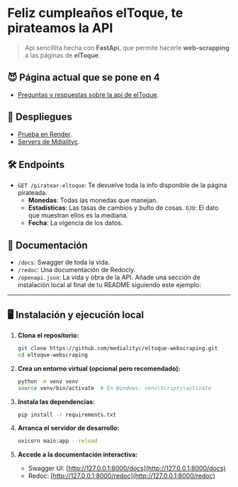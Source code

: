 # Feliz cumpleaños elToque, te pirateamos la API

> Api sencillita hecha con **FastApi**, que permite hacerle **web-scrapping**
> a las páginas de **elToque**.

## 😈 Página actual que se pone en 4

- [Preguntas y respuestas sobre la api de elToque](https://eltoque.com/preguntas-y-respuestas-sobre-la-api-de-eltoque).

## 🚀 Despliegues

- [Prueba en Render](https://feliz-cumpleannos-eltoque-te-pirateamos.onrender.com/docs).
- [Servers de Mdialityc]().

## 🛠️ Endpoints

- `GET /piratear-eltoque`: Te devuelve toda la info disponible de la página pirateada.
    - **Monedas**: Todas las monedas que manejan.
    - **Estadísticas**: Las tasas de cambios y bulto de cosas. `OJO`: El dato que muestran ellos es la mediana.
    - **Fecha**: La vigencia de los datos.

## 📖 Documentación

- `/docs`: Swagger de toda la vida.
- `/redoc`: Una documentación de Redocly.
- `/openapi.json`: La vida y obra de la API.
Añade una sección de instalación local al final de tu README siguiendo este ejemplo:

---

## 🖥️ Instalación y ejecución local

1. **Clona el repositorio:**

   ```bash
   git clone https://github.com/medialityc/eltoque-webscraping.git
   cd eltoque-webscraping
   ```

2. **Crea un entorno virtual (opcional pero recomendado):**

   ```bash
   python -m venv venv
   source venv/bin/activate  # En Windows: venv\Scripts\activate
   ```

3. **Instala las dependencias:**

   ```bash
   pip install -r requirements.txt
   ```

4. **Arranca el servidor de desarrollo:**

   ```bash
   uvicorn main:app --reload
   ```

5. **Accede a la documentación interactiva:**

   - Swagger UI: [http://127.0.0.1:8000/docs](http://127.0.0.1:8000/docs)
   - Redoc: [http://127.0.0.1:8000/redoc](http://127.0.0.1:8000/redoc)
